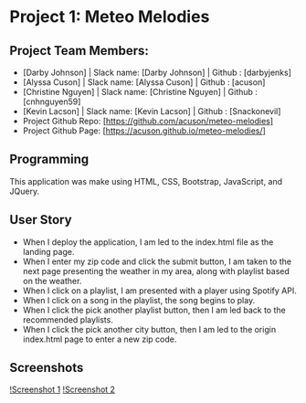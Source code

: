 # Project 1: Meteo Melodies

## Project Team Members:

* [Darby Johnson] | Slack name: [Darby Johnson] | Github : [darbyjenks]
* [Alyssa Cuson] | Slack name: [Alyssa Cuson] | Github : [acuson]
* [Christine Nguyen] | Slack name: [Christine Nguyen] | Github : [cnhnguyen59]
* [Kevin Lacson] | Slack name: [Kevin Lacson] | Github : [Snackonevil]
* Project Github Repo: [https://github.com/acuson/meteo-melodies]
* Project Github Page: [https://acuson.github.io/meteo-melodies/]

## Programming
This application was make using HTML, CSS, Bootstrap, JavaScript, and JQuery.

## User Story
* When I deploy the application, I am led to the index.html file as the landing page.
* When I enter my zip code and click the submit button, I am taken to the next page presenting the weather in my area, along with playlist based on the weather.
* When I click on a playlist, I am presented with a player using Spotify API.
* When I click on a song in the playlist, the song begins to play.
* When I click the pick another playlist button, then I am led back to the recommended playlists.
* When I click the pick another city button, then I am led to the origin index.html page to enter a new zip code.

## Screenshots
[!Screenshot 1](./assets/images/screenshot-index.PNG)
[!Screenshot 2](./assets/images/screenshot-playlist-recommendations.PNG)
